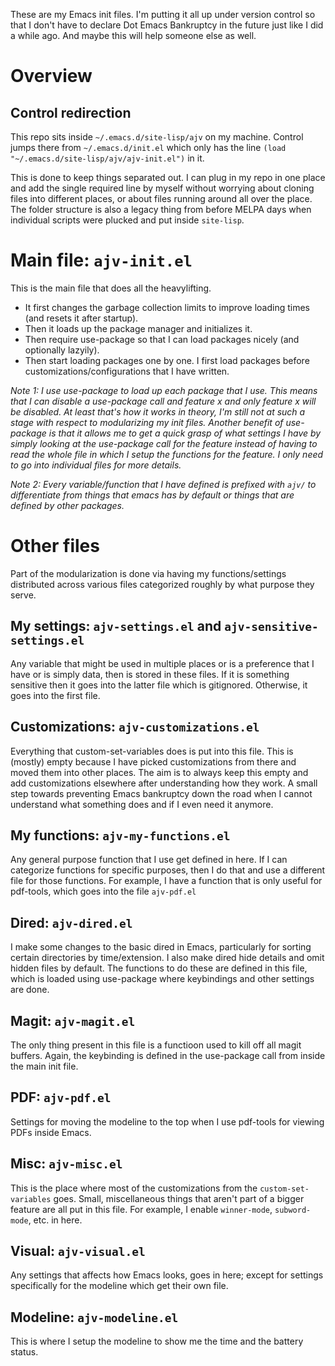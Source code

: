 These are my Emacs init files. I'm putting it all up under version control so that I don't have to declare Dot Emacs Bankruptcy in the future just like I did a while ago. And maybe this will help someone else as well.

# Overview
## Control redirection
This repo sits inside `~/.emacs.d/site-lisp/ajv` on my machine. Control jumps there from `~/.emacs.d/init.el` which only has the line `(load "~/.emacs.d/site-lisp/ajv/ajv-init.el")` in it.

This is done to keep things separated out. I can plug in my repo in one place and add the single required line by myself without worrying about cloning files into different places, or about files running around all over the place. The folder structure is also a legacy thing from before MELPA days when individual scripts were plucked and put inside `site-lisp`.

# Main file: `ajv-init.el`
This is the main file that does all the heavylifting.

* It first changes the garbage collection limits to improve loading times (and resets it after startup).
* Then it loads up the package manager and initializes it.
* Then require use-package so that I can load packages nicely (and optionally lazyily).
* Then start loading packages one by one. I first load packages before customizations/configurations that I have written.

_Note 1: I use use-package to load up each package that I use. This means that I can disable a use-package call and feature x and only feature x will be disabled. At least that's how it works in theory, I'm still not at such a stage with respect to modularizing my init files. Another benefit of use-package is that it allows me to get a quick grasp of what settings I have by simply looking at the use-package call for the feature instead of having to read the whole file in which I setup the functions for the feature. I only need to go into individual files for more details._

_Note 2: Every variable/function that I have defined is prefixed with `ajv/` to differentiate from things that emacs has by default or things that are defined by other packages._

# Other files
Part of the modularization is done via having my functions/settings distributed across various files categorized roughly by what purpose they serve.

## My settings: `ajv-settings.el` and `ajv-sensitive-settings.el`
Any variable that might be used in multiple places or is a preference that I have or is simply data, then is stored in these files. If it is something sensitive then it goes into the latter file which is gitignored. Otherwise, it goes into the first file.

## Customizations: `ajv-customizations.el`
Everything that custom-set-variables does is put into this file. This is (mostly) empty because I have picked customizations from there and moved them into other places. The aim is to always keep this empty and add customizations elsewhere after understanding how they work. A small step towards preventing Emacs bankruptcy down the road when I cannot understand what something does and if I even need it anymore.

## My functions: `ajv-my-functions.el`
Any general purpose function that I use get defined in here. If I can categorize functions for specific purposes, then I do that and use a different file for those functions. For example, I have a function that is only useful for pdf-tools, which goes into the file `ajv-pdf.el`

## Dired: `ajv-dired.el`
I make some changes to the basic dired in Emacs, particularly for sorting certain directories by time/extension. I also make dired hide details and omit hidden files by default. The functions to do these are defined in this file, which is loaded using use-package where keybindings and other settings are done.

## Magit: `ajv-magit.el`
The only thing present in this file is a functioon used to kill off all magit buffers. Again, the keybinding is defined in the use-package call from inside the main init file.

## PDF: `ajv-pdf.el`
Settings for moving the modeline to the top when I use pdf-tools for viewing PDFs inside Emacs.

## Misc: `ajv-misc.el`
This is the place where most of the customizations from the `custom-set-variables` goes. Small, miscellaneous things that aren't part of a bigger feature are all put in this file. For example, I enable `winner-mode`, `subword-mode`, etc. in here.

## Visual: `ajv-visual.el`
Any settings that affects how Emacs looks, goes in here; except for settings specifically for the modeline which get their own file.

## Modeline: `ajv-modeline.el`
This is where I setup the modeline to show me the time and the battery status.

